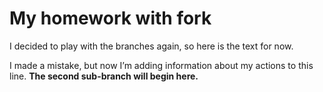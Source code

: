 # My homework with fork
I decided to play with the branches again, so here is the text for now.

I made a mistake, but now I’m adding information about my actions to this line. **The second sub-branch will begin here.**
